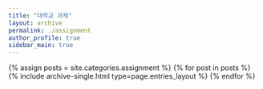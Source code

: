 ```yaml
---
title: "대학교 과제"
layout: archive
permalink: ./assignment
author_profile: true
sidebar_main: true
---
```



{% assign posts = site.categories.assignment %}
{% for post in posts %} {% include archive-single.html type=page.entries_layout %} {% endfor %}
